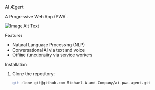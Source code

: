AI Ægent

A Progressive Web App (PWA). 

![Image Alt Text](https://ma8.company/wp-content/uploads/2025/01/Screenshot-0007-01-11-at-1.55.50 PM.png)

Features

- Natural Language Processing (NLP)
- Conversational AI via text and voice
- Offline functionality via service workers

Installation

1. Clone the repository:

   ```bash
   git clone git@github.com:Michael-A-and-Company/ai-pwa-agent.git


